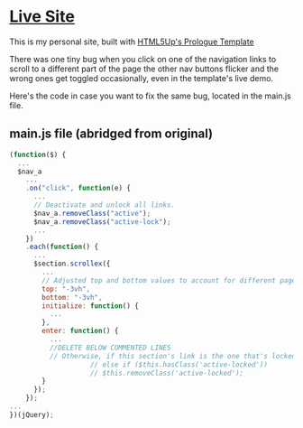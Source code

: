 # [Live Site](https://albertlee.io "My website homepage")

This is my personal site, built with [HTML5Up's Prologue Template](https://html5up.net/prologue "HTML5UP Prologue Website Template")

There was one tiny bug when you click on one of the navigation links to scroll to a different part of the page the other nav buttons flicker and the wrong ones get toggled occasionally, even in the template's live demo.

Here's the code in case you want to fix the same bug, located in the main.js file.

## main.js file (abridged from original)

```javascript
(function($) {
  ...
  $nav_a
    ...
    .on("click", function(e) {
      ...
      // Deactivate and unlock all links.
      $nav_a.removeClass("active");
      $nav_a.removeClass("active-lock");
      ...
    })
    .each(function() {
      ...
      $section.scrollex({
        ...
        // Adjusted top and bottom values to account for different page lengths
        top: "-3vh",
        bottom: "-3vh",
        initialize: function() {
          ...
        },
        enter: function() {
          ...
          //DELETE BELOW COMMENTED LINES
          // Otherwise, if this section's link is the one that's locked, unlock it.
					// else if ($this.hasClass('active-locked'))
					// $this.removeClass('active-locked');
        }
      });
    });
...
})(jQuery);
```
